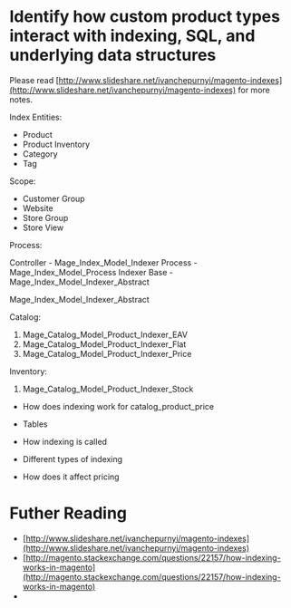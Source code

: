# Identify how custom product types interact with indexing, SQL, and underlying data structures

Please read [http://www.slideshare.net/ivanchepurnyi/magento-indexes](http://www.slideshare.net/ivanchepurnyi/magento-indexes) for more notes.


Index Entities:

- Product
- Product Inventory
- Category
- Tag

Scope:

- Customer Group
- Website
- Store Group
- Store View


Process:

Controller - Mage_Index_Model_Indexer
Process - Mage_Index_Model_Process
Indexer Base - Mage_Index_Model_Indexer_Abstract

Mage_Index_Model_Indexer_Abstract

Catalog:

1. Mage_Catalog_Model_Product_Indexer_EAV
2. Mage_Catalog_Model_Product_Indexer_Flat
3. Mage_Catalog_Model_Product_Indexer_Price

Inventory:

1. Mage_Catalog_Model_Product_Indexer_Stock


- How does indexing work for catalog_product_price
- Tables

- How indexing is called
- Different types of indexing
- How does it affect pricing


# Futher Reading

- [http://www.slideshare.net/ivanchepurnyi/magento-indexes](http://www.slideshare.net/ivanchepurnyi/magento-indexes)
- [http://magento.stackexchange.com/questions/22157/how-indexing-works-in-magento](http://magento.stackexchange.com/questions/22157/how-indexing-works-in-magento)
-
